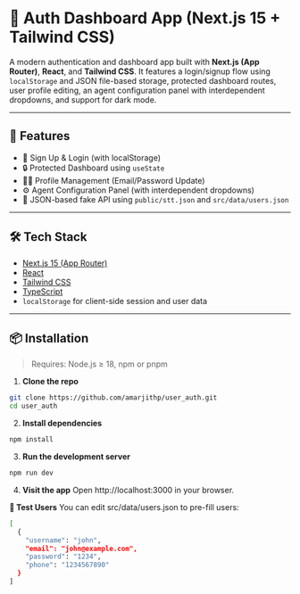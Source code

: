 # 🔐 Auth Dashboard App (Next.js 15 + Tailwind CSS)

A modern authentication and dashboard app built with **Next.js (App Router)**, **React**, and **Tailwind CSS**. It features a login/signup flow using `localStorage` and JSON file-based storage, protected dashboard routes, user profile editing, an agent configuration panel with interdependent dropdowns, and support for dark mode.

---

## 🚀 Features

- 🔐 Sign Up & Login (with localStorage)
- 🔒 Protected Dashboard using `useState`
- 🧑‍💼 Profile Management (Email/Password Update)
- ⚙️ Agent Configuration Panel (with interdependent dropdowns)
- 📁 JSON-based fake API using `public/stt.json` and `src/data/users.json`

---

## 🛠️ Tech Stack

- [Next.js 15 (App Router)](https://nextjs.org/docs/app)
- [React](https://reactjs.org/)
- [Tailwind CSS](https://tailwindcss.com/)
- [TypeScript](https://www.typescriptlang.org/)
- `localStorage` for client-side session and user data

---

## 📦 Installation

> Requires: Node.js ≥ 18, npm or pnpm

1. **Clone the repo**

```bash
git clone https://github.com/amarjithp/user_auth.git
cd user_auth
```
2. **Install dependencies**

```bash
npm install
```
3. **Run the development server**

```bash
npm run dev
```
4. **Visit the app**
Open http://localhost:3000 in your browser.

**🧪 Test Users**
You can edit src/data/users.json to pre-fill users:
```bash
[
  {
    "username": "john",
    "email": "john@example.com",
    "password": "1234",
    "phone": "1234567890"
  }
]
```
